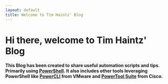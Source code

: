 ```yaml
---
layout: default
title: Welcome to Tim Haintz' Blog
---
```

# Hi there, welcome to Tim Haintz' Blog

#### This Blog has been created to share useful automation scripts and tips. Primarily using [PowerShell](https://docs.microsoft.com/en-us/powershell/scripting/powershell-scripting?view=powershell-6). It also includes other tools leveraging PowerShell like [PowerCLI](https://www.vmware.com/support/developer/PowerCLI/) from VMware and [PowerTool Suite](https://communities.cisco.com/docs/DOC-37154) from Cisco.

